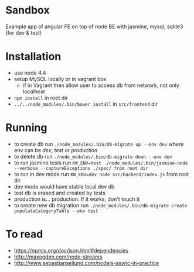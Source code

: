 # Sandbox

Example app of angular FE on top of node BE with jasmine, mysql, sqlite3 (for dev & test)

# Installation
* use node 4.4
* setup MySQL locally or in vagrant box
  * if in Vagrant then allow user to access db from network, not only localhost
* `npm install` in root dir
* `../../node_modules/.bin/bower install` in `src/frontend` dir


# Running
* to create db run `./node_modules/.bin/db-migrate up --env dev` where env can be _dev_, _test_ or _production_
* to delete db run `./node_modules/.bin/db-migrate down --env dev`
* to run jasmine tests run `KW_ENV=test ./node_modules/.bin/jasmine-node --verbose --captureExceptions ./spec/ from root dir`
* to run in dev mode run `KW_ENV=dev node src/backend/index.js` from root dir
 * dev mode would have stable local dev db
 * test db is erased and created by tests
 * production is... production. If it works, don't touch it
* to create new db migration run `./node_modules/.bin/db-migrate create populateCategoryTable --env test`


# To read
* https://npmjs.org/doc/json.html#dependencies
* http://maxogden.com/node-streams
* http://www.sebastianseilund.com/nodejs-async-in-practice